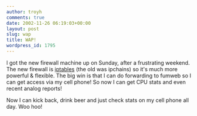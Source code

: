 ```yaml
---
author: troyh
comments: true
date: 2002-11-26 06:19:03+00:00
layout: post
slug: wap
title: WAP!
wordpress_id: 1795
---
```


I got the new firewall machine up on Sunday, after a frustrating weekend. The new firewall is [iptables](http://netfilter.samba.org) (the old was ipchains) so it's much more powerful & flexible. The big win is that I can do forwarding to fumweb so I can get access via my cell phone! So now I can get CPU stats and even recent analog reports!

Now I can kick back, drink beer and just check stats on my cell phone all day. Woo hoo!

